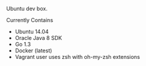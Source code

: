 Ubuntu dev box. 

Currently Contains
* Ubuntu 14.04
* Oracle Java 8 SDK
* Go 1.3
* Docker (latest)
* Vagrant user uses zsh with oh-my-zsh extensions
